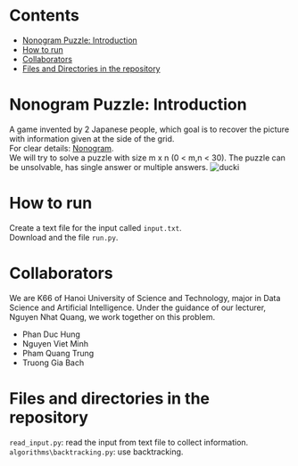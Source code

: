 # Contents
- [Nonogram Puzzle: Introduction](#nonogram-puzzle-introduction)
- [How to run](#how-to-run)
- [Collaborators](#collaborators)
- [Files and Directories in the repository](#files-and-directories-in-the-repository)
# Nonogram Puzzle: Introduction
A game invented by 2 Japanese people, which goal is to recover the picture with information given at the side of the grid.<br>
For clear details: [Nonogram](https://en.wikipedia.org/wiki/Nonogram).<br>
We will try to solve a puzzle with size m x n (0 < m,n < 30). The puzzle can be unsolvable, has single answer or multiple answers.
![ducki](https://user-images.githubusercontent.com/91714479/209899429-a10d7dd2-3392-46fe-93b3-162e5ebcd8f5.png)
# How to run
Create a text file for the input called `input.txt`.<br>
Download and the file `run.py`.
# Collaborators
We are K66 of Hanoi University of Science and Technology, major in Data Science and Artificial Intelligence. Under the guidance of our lecturer, Nguyen Nhat Quang, we work together on this problem.
- Phan Duc Hung
- Nguyen Viet Minh
- Pham Quang Trung
- Truong Gia Bach
# Files and directories in the repository
`read_input.py`: read the input from text file to collect information.<br>
`algorithms\backtracking.py`: use backtracking.
